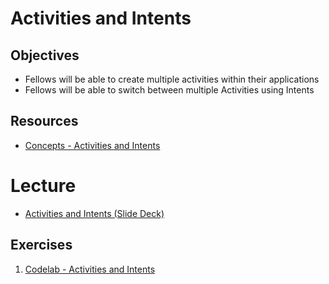 # Activities and Intents

## Objectives
* Fellows will be able to create multiple activities within their applications
* Fellows will be able to switch between multiple Activities using Intents

## Resources
* [Concepts - Activities and Intents](https://google-developer-training.github.io/android-developer-fundamentals-course-concepts-v2/unit-1-get-started/lesson-2-activities-and-intents/2-1-c-activities-and-intents/2-1-c-activities-and-intents.html)

# Lecture
* [Activities and Intents (Slide Deck)](https://docs.google.com/presentation/d/1kjxsI9brdVRIx3rqoB0H-1-PmVlzJbiQNf4PyqzZKJM/edit#slide=id.p)

## Exercises
1. [Codelab - Activities and Intents](https://codelabs.developers.google.com/codelabs/android-training-create-an-activity/index.html?index=..%2F..%2Fandroid-training#0)

